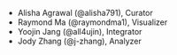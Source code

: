 + Alisha Agrawal (@alisha791), Curator
+ Raymond Ma (@raymondma1), Visualizer
+ Yoojin Jang (@all4ujin), Integrator
+ Jody Zhang (@j-zhang), Analyzer
